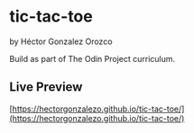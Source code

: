 # tic-tac-toe

by Héctor Gonzalez Orozco

Build as part of The Odin Project curriculum.

## Live Preview
[https://hectorgonzalezo.github.io/tic-tac-toe/](https://hectorgonzalezo.github.io/tic-tac-toe/)
